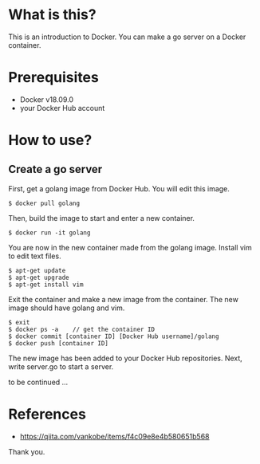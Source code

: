 # What is this?
This is an introduction to Docker.
You can make a go server on a Docker container.

# Prerequisites
 - Docker v18.09.0
 - your Docker Hub account

# How to use?
## Create a go server
First, get a golang image from Docker Hub.
You will edit this image.
```
$ docker pull golang
```
Then, build the image to start and enter a new container.
```
$ docker run -it golang
```
You are now in the new container made from the golang image.
Install vim to edit text files.
```
$ apt-get update
$ apt-get upgrade
$ apt-get install vim
```
Exit the container and make a new image from the container.
The new image should have golang and vim.
```
$ exit
$ docker ps -a    // get the container ID
$ docker commit [container ID] [Docker Hub username]/golang
$ docker push [container ID]
```
The new image has been added to your Docker Hub repositories.
Next, write server.go to start a server.

to be continued ...

# References
 - https://qiita.com/vankobe/items/f4c09e8e4b580651b568

Thank you.

